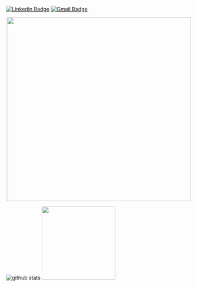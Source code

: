 [![Linkedin Badge](https://img.shields.io/badge/-pratishthaabrol-blue?style=flat-square&logo=Linkedin&logoColor=white&link=https://www.linkedin.com/in/pratishtha-abrol/)](https://www.linkedin.com/in/pratishtha-abrol/)
[![Gmail Badge](https://img.shields.io/badge/-pratishthaabrol@gmail.com-c14438?style=flat-square&logo=Gmail&logoColor=white&link=mailto:pratishthaabrol@gmail.com)](mailto:pratishthaabrol@gmail.com)

<p  align="center"><img height="500" src = "https://github.com/pratishtha-abrol/pratishtha-abrol/blob/master/2.gif"></p>

![github stats](https://github-readme-stats.vercel.app/api?username=pratishtha-abrol&show_icons=true&count_private=true)
<img align="centre" height="200px" src="https://github-readme-stats.vercel.app/api/top-langs/?username=pratishtha-abrol" />

<!--
**pratishtha-abrol/pratishtha-abrol** is a ✨ _special_ ✨ repository because its `README.md` (this file) appears on your GitHub profile.
Here are some ideas to get you started:
- 🔭 I’m currently working on ...
- 🌱 I’m currently learning ...
- 👯 I’m looking to collaborate on ...
- 🤔 I’m looking for help with ...
- 💬 Ask me about ...
- 📫 How to reach me: ...
- 😄 Pronouns: ...
- ⚡ Fun fact: ... 
-->
